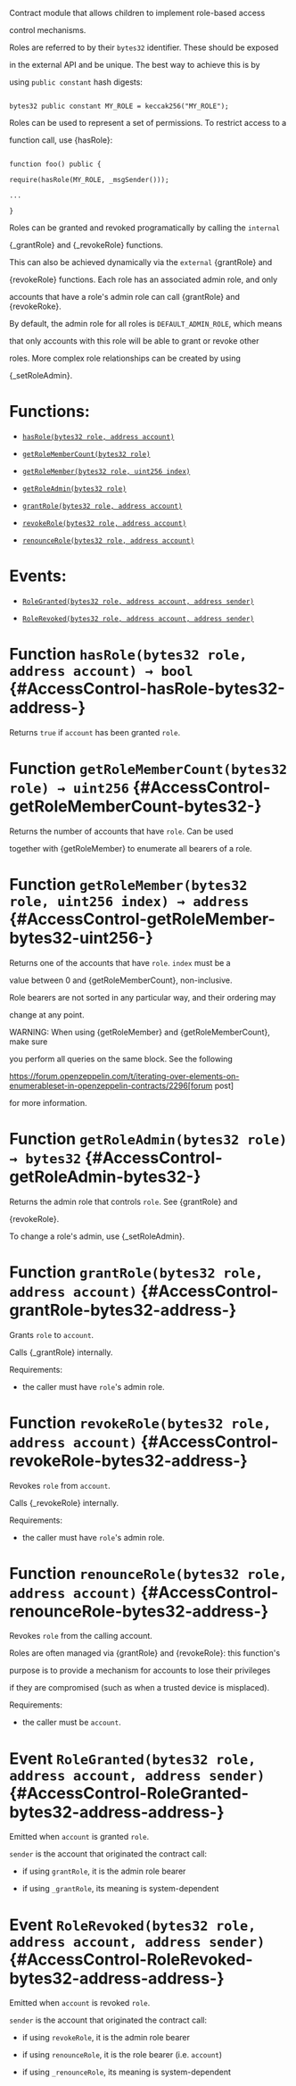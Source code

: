 Contract module that allows children to implement role-based access

control mechanisms.

Roles are referred to by their `bytes32` identifier. These should be exposed

in the external API and be unique. The best way to achieve this is by

using `public constant` hash digests:

```

bytes32 public constant MY_ROLE = keccak256("MY_ROLE");

```

Roles can be used to represent a set of permissions. To restrict access to a

function call, use {hasRole}:

```

function foo() public {

require(hasRole(MY_ROLE, _msgSender()));

...

}

```

Roles can be granted and revoked programatically by calling the `internal`

{_grantRole} and {_revokeRole} functions.

This can also be achieved dynamically via the `external` {grantRole} and

{revokeRole} functions. Each role has an associated admin role, and only

accounts that have a role's admin role can call {grantRole} and {revokeRoke}.

By default, the admin role for all roles is `DEFAULT_ADMIN_ROLE`, which means

that only accounts with this role will be able to grant or revoke other

roles. More complex role relationships can be created by using

{_setRoleAdmin}.

# Functions:

- [`hasRole(bytes32 role, address account)`](#AccessControl-hasRole-bytes32-address-)

- [`getRoleMemberCount(bytes32 role)`](#AccessControl-getRoleMemberCount-bytes32-)

- [`getRoleMember(bytes32 role, uint256 index)`](#AccessControl-getRoleMember-bytes32-uint256-)

- [`getRoleAdmin(bytes32 role)`](#AccessControl-getRoleAdmin-bytes32-)

- [`grantRole(bytes32 role, address account)`](#AccessControl-grantRole-bytes32-address-)

- [`revokeRole(bytes32 role, address account)`](#AccessControl-revokeRole-bytes32-address-)

- [`renounceRole(bytes32 role, address account)`](#AccessControl-renounceRole-bytes32-address-)

# Events:

- [`RoleGranted(bytes32 role, address account, address sender)`](#AccessControl-RoleGranted-bytes32-address-address-)

- [`RoleRevoked(bytes32 role, address account, address sender)`](#AccessControl-RoleRevoked-bytes32-address-address-)

# Function `hasRole(bytes32 role, address account) → bool` {#AccessControl-hasRole-bytes32-address-}

Returns `true` if `account` has been granted `role`.

# Function `getRoleMemberCount(bytes32 role) → uint256` {#AccessControl-getRoleMemberCount-bytes32-}

Returns the number of accounts that have `role`. Can be used

together with {getRoleMember} to enumerate all bearers of a role.

# Function `getRoleMember(bytes32 role, uint256 index) → address` {#AccessControl-getRoleMember-bytes32-uint256-}

Returns one of the accounts that have `role`. `index` must be a

value between 0 and {getRoleMemberCount}, non-inclusive.

Role bearers are not sorted in any particular way, and their ordering may

change at any point.

WARNING: When using {getRoleMember} and {getRoleMemberCount}, make sure

you perform all queries on the same block. See the following

https://forum.openzeppelin.com/t/iterating-over-elements-on-enumerableset-in-openzeppelin-contracts/2296[forum post]

for more information.

# Function `getRoleAdmin(bytes32 role) → bytes32` {#AccessControl-getRoleAdmin-bytes32-}

Returns the admin role that controls `role`. See {grantRole} and

{revokeRole}.

To change a role's admin, use {_setRoleAdmin}.

# Function `grantRole(bytes32 role, address account)` {#AccessControl-grantRole-bytes32-address-}

Grants `role` to `account`.

Calls {_grantRole} internally.

Requirements:

- the caller must have `role`'s admin role.

# Function `revokeRole(bytes32 role, address account)` {#AccessControl-revokeRole-bytes32-address-}

Revokes `role` from `account`.

Calls {_revokeRole} internally.

Requirements:

- the caller must have `role`'s admin role.

# Function `renounceRole(bytes32 role, address account)` {#AccessControl-renounceRole-bytes32-address-}

Revokes `role` from the calling account.

Roles are often managed via {grantRole} and {revokeRole}: this function's

purpose is to provide a mechanism for accounts to lose their privileges

if they are compromised (such as when a trusted device is misplaced).

Requirements:

- the caller must be `account`.

# Event `RoleGranted(bytes32 role, address account, address sender)` {#AccessControl-RoleGranted-bytes32-address-address-}

Emitted when `account` is granted `role`.

`sender` is the account that originated the contract call:

- if using `grantRole`, it is the admin role bearer

- if using `_grantRole`, its meaning is system-dependent

# Event `RoleRevoked(bytes32 role, address account, address sender)` {#AccessControl-RoleRevoked-bytes32-address-address-}

Emitted when `account` is revoked `role`.

`sender` is the account that originated the contract call:

- if using `revokeRole`, it is the admin role bearer

- if using `renounceRole`, it is the role bearer (i.e. `account`)

- if using `_renounceRole`, its meaning is system-dependent
